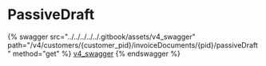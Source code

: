 # PassiveDraft

{% swagger src="../../../../../.gitbook/assets/v4_swagger" path="/v4/customers/{customer_pid}/invoiceDocuments/{pid}/passiveDraft" method="get" %}
[v4_swagger](../../../../../.gitbook/assets/v4_swagger)
{% endswagger %}
